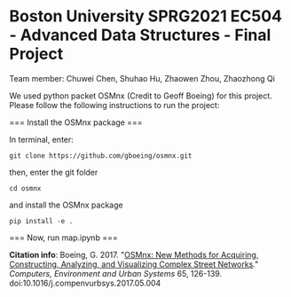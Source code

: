 # Boston University SPRG2021 EC504 - Advanced Data Structures - Final Project
Team member: Chuwei Chen, Shuhao Hu, Zhaowen Zhou, Zhaozhong Qi

We used python packet OSMnx (Credit to Geoff Boeing) for this project.
Please follow the following instructions to run the project:

=== Install the OSMnx package ===

In terminal, enter:

```
git clone https://github.com/gboeing/osmnx.git
```

then, enter the git folder

```
cd osmnx
```

and install the OSMnx package

```
pip install -e .
```

=== Now, run map.ipynb ===

**Citation info**: Boeing, G. 2017. "[OSMnx: New Methods for Acquiring, Constructing, Analyzing, and Visualizing Complex Street Networks](https://geoffboeing.com/publications/osmnx-complex-street-networks/)." *Computers, Environment and Urban Systems* 65, 126-139. doi:10.1016/j.compenvurbsys.2017.05.004
